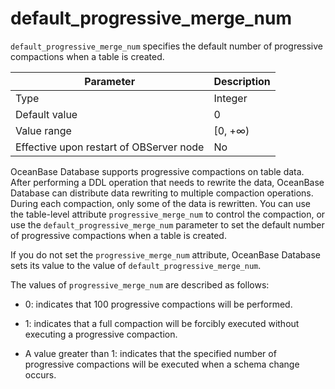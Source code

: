 # default_progressive_merge_num

`default_progressive_merge_num` specifies the default number of progressive compactions when a table is created.

| **Parameter** | **Description** |
|------------------|----------|
| Type | Integer |
| Default value | 0 |
| Value range | \[0, +∞) |
| Effective upon restart of OBServer node | No |

OceanBase Database supports progressive compactions on table data. After performing a DDL operation that needs to rewrite the data, OceanBase Database can distribute data rewriting to multiple compaction operations. During each compaction, only some of the data is rewritten. You can use the table-level attribute `progressive_merge_num` to control the compaction, or use the `default_progressive_merge_num` parameter to set the default number of progressive compactions when a table is created.

If you do not set the `progressive_merge_num` attribute, OceanBase Database sets its value to the value of `default_progressive_merge_num`.

The values of `progressive_merge_num` are described as follows:

* 0: indicates that 100 progressive compactions will be performed.

* 1: indicates that a full compaction will be forcibly executed without executing a progressive compaction.

* A value greater than 1: indicates that the specified number of progressive compactions will be executed when a schema change occurs.